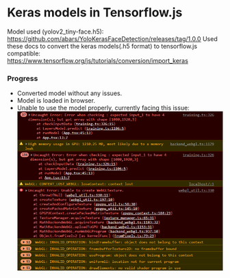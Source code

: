 # Keras models in Tensorflow.js

Model used (yolov2_tiny-face.h5): https://github.com/abars/YoloKerasFaceDetection/releases/tag/1.0.0
Used these docs to convert the keras models(.h5 format) to tensorflow.js compatible: https://www.tensorflow.org/js/tutorials/conversion/import_keras

### Progress
- Converted model without any issues.
- Model is loaded in browser.
- Unable to use the model properly, currently facing this issue:
![Error Screenshot](error_screenshot.png)